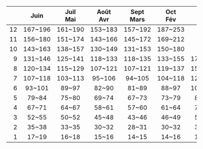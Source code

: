|    | Juin    | Juil<br>Mai   | Août<br>Avr   | Sept<br>Mars   | Oct<br>Fév   | Nov<br>Jan   | Déc     |
|---:|:-------:|:-------------:|:-------------:|:--------------:|:------------:|:------------:|:-------:|
| 12 | 167~196 | 161~190       | 153~183       | 157~192        | 187~253      | NaN          | NaN     |
| 11 | 156~180 | 151~174       | 143~166       | 145~172        | 169~212      | NaN          | NaN     |
| 10 | 143~163 | 138~157       | 130~149       | 131~153        | 150~180      | NaN          | NaN     |
|  9 | 131~146 | 125~141       | 118~133       | 118~135        | 133~155      | 177~238      | NaN     |
|  8 | 120~134 | 115~129       | 107~121       | 107~121        | 119~137      | 152~186      | NaN     |
|  7 | 107~118 | 103~113       | 95~106        | 94~105         | 104~118      | 129~150      | 152~186 |
|  6 | 93~101  | 89~97         | 82~90         | 81~89          | 88~97        | 106~119      | 121~138 |
|  5 | 79~84   | 75~80         | 69~74         | 67~73          | 73~79        | 86~94        | 97~106  |
|  4 | 67~71   | 64~67         | 58~61         | 57~60          | 61~64        | 71~75        | 79~84   |
|  3 | 52~55   | 50~52         | 45~48         | 43~46          | 46~49        | 53~57        | 58~62   |
|  2 | 35~38   | 33~35         | 30~32         | 28~31          | 30~32        | 34~37        | 37~40   |
|  1 | 17~19   | 16~18         | 15~16         | 14~15          | 14~16        | 16~18        | 18~20   |